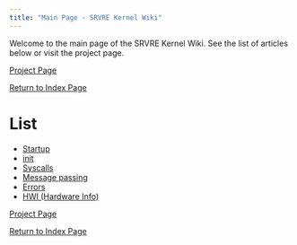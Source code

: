 ```yaml
---
title: "Main Page - SRVRE Kernel Wiki"
---
```


Welcome to the main page of the SRVRE Kernel Wiki.
See the list of articles below or visit the project page.

[Project Page](/md/srvre/kernel.md)

[Return to Index Page](/md/index.md)

List
====

* [Startup](/md/srvre/kernel/wiki/startup.md)
* [init](/md/srvre/kernel/wiki/init.md)
* [Syscalls](/md/srvre/kernel/wiki/syscalls.md)
* [Message passing](/md/srvre/kernel/wiki/msgpass.md)
* [Errors](/md/srvre/kernel/wiki/errors.md)
* [HWI (Hardware Info)](/md/srvre/kernel/wiki/hwi.md)

[Project Page](/md/srvre/kernel.md)

[Return to Index Page](/md/index.md)
